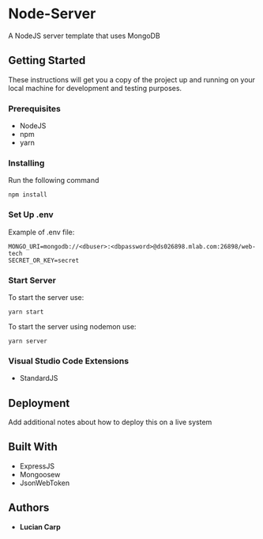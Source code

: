 # Node-Server

A NodeJS server template that uses MongoDB

## Getting Started

These instructions will get you a copy of the project up and running on your local machine for development and testing purposes.

### Prerequisites

- NodeJS
- npm
- yarn

### Installing

Run the following command

```
npm install
```

### Set Up .env

Example of .env file:

```
MONGO_URI=mongodb://<dbuser>:<dbpassword>@ds026898.mlab.com:26898/web-tech
SECRET_OR_KEY=secret
```

### Start Server

To start the server use:

```
yarn start
```

To start the server using nodemon use:

```
yarn server
```

### Visual Studio Code Extensions

- StandardJS

## Deployment

Add additional notes about how to deploy this on a live system

## Built With

- ExpressJS
- Mongoosew
- JsonWebToken

## Authors

- **Lucian Carp**
